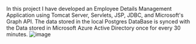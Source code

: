 In this project I have developed an Employee Details Management Application using Tomcat Server, Servlets, JSP, JDBC, and Microsoft's Graph API. The data stored in the local Postgres DataBase 
is synced with the Data stored in Microsoft Azure Active Directory once for every 30 minutes.
![image](https://github.com/user-attachments/assets/fab5a975-29f7-4bae-9c35-3d2592a02ae0)
